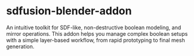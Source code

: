 # sdfusion-blender-addon
An intuitive toolkit for SDF-like, non-destructive boolean modeling, and mirror operations. This addon helps you manage complex boolean setups with a simple layer-based workflow, from rapid prototyping to final mesh generation.
